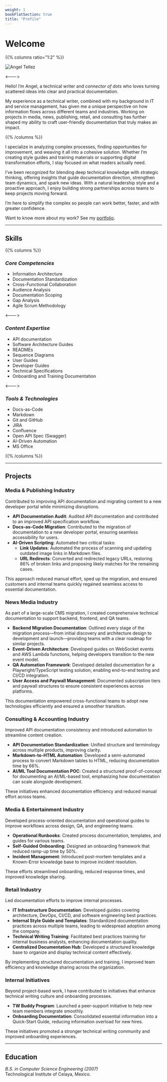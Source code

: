 ```yaml
---
weight: 1
bookFlatSection: true
title: "Profile"
---
```


# Welcome

{{% columns ratio="1:2" %}}

![Angel Tellez](ATR.png "Angel Tellez")

<--->

Hello! I’m Angel, a technical writer and _connector of dots_ who loves turning scattered ideas into clear and practical documentation.

My experience as a technical writer, combined with my background in IT and service management, has given me a unique perspective on how information flows across different teams and industries. Working on projects in media, news, publishing, retail, and consulting has further shaped my ability to craft user-friendly documentation that truly makes an impact.

{{% /columns %}}

I specialize in analyzing complex processes, finding opportunities for improvement, and weaving it all into a cohesive solution. Whether I’m creating style guides and training materials or supporting digital transformation efforts, I stay focused on what readers actually need.

I’ve been recognized for blending deep technical knowledge with strategic thinking, offering insights that guide documentation direction, strengthen team dynamics, and spark new ideas. With a natural leadership style and a proactive approach, I enjoy building strong partnerships across teams to keep projects moving forward.

I’m here to simplify the complex so people can work better, faster, and with greater confidence.

Want to know more about my work? See my [portfolio](/docs/portfolio/).

---

## Skills

{{% columns %}}

### _Core Competencies_

- Information Architecture
- Documentation Standardization
- Cross-Functional Collaboration
- Audience Analysis
- Documentation Scoping
- Gap Analysis
- Agile Scrum Methodology

<--->

### _Content Expertise_

- API documentation
- Software Architecture Guides
- READMEs
- Sequence Diagrams
- User Guides
- Developer Guides
- Technical Specifications
- Onboarding and Training Documentation

<--->

### _Tools & Technologies_

- Docs-as-Code
- Markdown
- Git and GitHub
- JIRA
- Confluence
- Open API Spec (Swagger)
- AI-Driven Automation
- MS Office

{{% /columns %}}

---

## Projects

### Media & Publishing Industry

Contributed to improving API documentation and migrating content to a new developer portal while minimizing disruptions.

- **API Documentation Audit**: Audited API documentation and contributed to an improved API specification workflow.
- **Docs-as-Code Migration**: Contributed to the migration of documentation to a new developer portal, ensuring seamless accessibility for users.
- **AI-Driven Scripting**: Automated two critical tasks:
  - **Link Updates**: Automated the process of scanning and updating outdated image links in Markdown files.
  - **URL Redirects**: Converted and redirected legacy URLs, restoring 86% of broken links and proposing likely matches for the remaining cases.

This approach reduced manual effort, sped up the migration, and ensured customers and internal teams quickly regained seamless access to essential documentation.

### News Media Industry

As part of a large-scale CMS migration, I created comprehensive technical documentation to support backend, frontend, and QA teams.

- **Backend Migration Documentation**: Outlined every stage of the migration process—from initial discovery and architecture design to development and launch—providing teams with a clear roadmap for similar projects.
- **Event-Driven Architecture**: Developed guides on WebSocket events and AWS Lambda functions, helping developers transition to the new event model.
- **QA Automation Framework**: Developed detailed documentation for a Playwright/TypeScript testing solution, enabling end-to-end testing and CI/CD integration.
- **User Access and Paywall Management**: Documented subscription tiers and paywall structures to ensure consistent experiences across platforms.

This documentation empowered cross-functional teams to adopt new technologies efficiently and ensured a smoother transition.

### Consulting & Accounting Industry

Improved API documentation consistency and introduced automation to streamline content creation.

- **API Documentation Standardization**: Unified structure and terminology across multiple products, improving clarity.
- **Markdown-to-HTML Automation**: Developed a semi-automated process to convert Markdown tables to HTML, reducing documentation time by 66%.
- **AI/ML Tool Documentation POC**: Created a structured proof-of-concept for documenting an AI/ML-based tool, emphasizing how documentation can scale alongside development.

These initiatives enhanced documentation efficiency and reduced manual effort across teams.

### Media & Entertainment Industry

Developed process-oriented documentation and operational guides to improve workflows across design, QA, and engineering teams.

- **Operational Runbooks**: Created process documentation, templates, and guides for various teams.
- **Self-Guided Onboarding**: Designed an onboarding framework that reduced ramp-up time by 50%.
- **Incident Management**: Introduced post-mortem templates and a Known-Error knowledge base to improve incident resolution.

These efforts streamlined onboarding, reduced response times, and improved knowledge sharing.

### Retail Industry

Led documentation efforts to improve internal processes.

- **IT Infrastructure Documentation**: Developed guides covering architecture, DevOps, CI/CD, and software engineering best practices.
- **Internal Style Guide and Templates**: Standardized documentation practices across multiple teams, leading to widespread adoption among the company.
- **Technical Writing Training**: Facilitated best practices training for internal business analysts, enhancing documentation quality.
- **Centralized Documentation Hub**: Developed a structured knowledge base to organize and display technical content effectively.

By implementing structured documentation and training, I improved team efficiency and knowledge sharing across the organization.

### Internal Initiatives

Beyond project-based work, I have contributed to initiatives that enhance technical writing culture and onboarding processes.

- **TW Buddy Program**: Launched a peer-support initiative to help new team members integrate smoothly.
- **Onboarding Documentation**: Consolidated essential information into a Quick-Start Guide, reducing information overload for new hires.

These initiatives promoted a stronger technical writing community and improved onboarding experiences.

---

## Education

_B.S. in Computer Science Engineering (2007)_\
Technological Institute of Celaya, Mexico.
